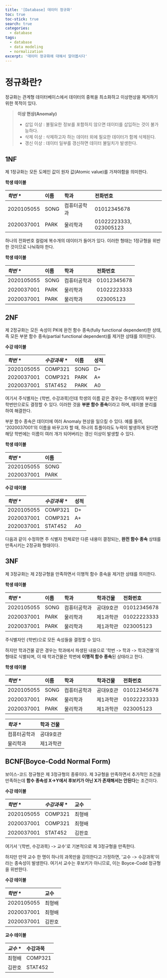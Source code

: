 ```yaml
---
title: '[Database] 데이터 정규화'
toc: true
toc-stick: true
search: true
categories:
  - database
tags:
  - database
  - data modeling
  - normalization
excerpt: '데이터 정규화에 대해서 알아봅시다'
---
```


# 정규화란?  

정규화는 관계형 데이터베이스에서 데이터의 중복을 최소화하고 이상현상을 제거하기 위한 목적이 있다.

> **이상 현상(Anomaly)**  
> - 삽입 이상 : 불필요한 정보를 포함하지 않으면 데이터를 삽입하는 것이 불가능하다.
> - 삭제 이상 : 삭제하고자 하는 데이터 외에 필요한 데이터가 함께 삭제된다.
> - 갱신 이상 : 데이터 일부를 갱신하면 데이터 불일치가 발생한다.

## 1NF
  
제 1정규화는 모든 도메인 값이 원자 값(Atomic value)를 가져야함을 의미한다.

**학생 테이블**  

|*학번* *|이름|학과|전화번호|
|:--|:--|:--|:--|
|2020105055|SONG|컴퓨터공학과|01012345678|
|2020037001|PARK|물리학과|01022223333, 023005123|  


하나의 전화번호 컬럼에 복수개의 데이터가 들어가 있다. 이러한 형태는 1정규형을 위반한 것이므로 나눠줘야 한다.

**학생 테이블**  

|*학번* *|이름|학과|전화번호|
|:--|:--|:--|:--|
|2020105055|SONG|컴퓨터공학과|01012345678|
|2020037001|PARK|물리학과|01022223333|
|2020037001|PARK|물리학과|023005123|


## 2NF  

제 2정규화는 모든 속성이 PK에 완전 함수 종속(fully functional dependent)한 상태, 
즉 모든 부분 함수 종속(partial functional dependent)를 제거한 상태를 의미한다.

**수강 테이블**  

|*학번* *| *수강과목* *|이름|성적|
|:--|:--|:--|:--|
|2020105055|COMP321|SONG|D+|
|2020037001|COMP321|PARK|A+|
|2020037001|STAT452|PARK|A0|  

여기서 주식별자는 {학번, 수강과목}인데 학생의 이름 같은 경우는 주식별자의 부분인 학번만으로도 결정할 수 있다.
이러한 것을 **부분 함수 종속**이라고 하며, 테이블 분리를 하여 해결한다.  

부분 함수 종속은 데이터에 여러 Anomaly 현상을 일으킬 수 있다. 
예를 들어, '2020037001'의 이름을 바꾸고자 할 때, 
하나의 튜플이라도 누락이 발생하게 된다면 해당 학번에는 이름이 여러 개가 되어버리는 갱신 이상이 발생할 수 있다.

**학생 테이블**  

|*학번* *|이름|
|:--|:--|
|2020105055|SONG|
|2020037001|PARK|  

**수강 테이블**

|*학번* *| *수강과목* *|성적|
|:--|:--|:--|
|2020105055|COMP321|D+|
|2020037001|COMP321|A+|
|2020037001|STAT452|A0|  

다음과 같이 수정하면 주 식별자 전체로만 다른 내용이 결정되는,
 **완전 함수 종속** 상태를 만족시키는 2정규화 형태이다.



## 3NF  

제 3정규화는 제 2정규형을 만족하면서 이행적 함수 종속을 제거한 상태를 의미한다.

**학생 테이블**  

|*학번* *|이름|학과|학과건물|전화번호|
|:--|:--|:--|:--|:--|
|2020105055|SONG|컴퓨터공학과|공대9호관|01012345678|
|2020037001|PARK|물리학과|제1과학관|01022223333|
|2020037001|PARK|물리학과|제1과학관|023005123|

주식별자인 {학번}으로 모든 속성들을 결정할 수 있다.  

하지만 학과건물 같은 경우는 학과에서 파생된 내용으로
'학번 -> 학과 -> 학과건물'의 형태로 식별되며,
이 때 학과건물은 학번에 **이행적 함수 종속**된 상태라고 한다.

**학생 테이블**  

|*학번* *|이름|학과|학과건물|전화번호|
|:--|:--|:--|:--|:--|
|2020105055|SONG|컴퓨터공학과|공대9호관|01012345678|
|2020037001|PARK|물리학과|제1과학관|01022223333|
|2020037001|PARK|물리학과|제1과학관|023005123|

|*학과* *|학과 건물|
|:--|:--|
|컴퓨터공학과|공대9호관|
|물리학과|제1과학관|  


## BCNF(Boyce-Codd Normal Form)  

보이스-코드 정규형은 제 3정규형의 종류이다. 
제 3규형을 만족하면서 추가적인 조건을 만족하는데 
**함수 종속성 X->Y에서 후보키가 아닌 X가 존재해서는 안된다**는 조건이다.  

**수강 테이블**

|*학번* *| *수강과목* *|교수|
|:--|:--|:--|
|2020105055|COMP321|최형배|
|2020037001|COMP321|최형배|
|2020037001|STAT452|김판호|  

여기서 '{학번, 수강과목} -> 교수'로 기본적으로 제 3정규형을 만족한다.

하지만 만약 교수 한 명이 하나의 과목만을 강의한다고 가정하면, 
'교수 -> 수강과목'이라는 종속성이 발생한다.
여기서 교수는 후보키가 아니므로, 이는 Boyce-Codd 정규형을 위반한다.

**수강 테이블**

|*학번* *|교수|
|:--|:--|
|2020105055|최형배|
|2020037001|최형배|
|2020037001|김판호| 

**교수 테이블**

|*교수* *|수강과목|
|:--|:--|
|최형배|COMP321|
|김판호|STAT452|


